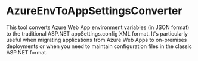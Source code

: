 # AzureEnvToAppSettingsConverter
This tool converts Azure Web App environment variables (in JSON format) to the traditional ASP.NET appSettings.config XML format. It's particularly useful when migrating applications from Azure Web Apps to on-premises deployments or when you need to maintain configuration files in the classic ASP.NET format.

